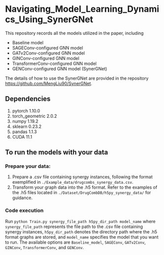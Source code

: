 # Navigating_Model_Learning_Dynamics_Using_SynerGNet
This repository records all the models utilized in the paper, including
* Baseline model
* SAGEConv-configured GNN model
* GATv2Conv-configured GNN model
* GINConv-configured GNN model
* TransformerConv-configured GNN model
* GENConv-configured GNN model (SynerGNet)

The details of how to use the SynerGNet are provided in the repository https://github.com/MengLiu90/SynerGNet.
## Dependencies
1. pytorch 1.10.0
2. torch_geometric 2.0.2
3. numpy 1.19.2
4. sklearn 0.23.2
5. pandas 1.1.3
6. CUDA 11.1

## To run the models with your data
### Prepare your data:
1. Prepare a .csv file containing synergy instances, following the format exemplified in ```./Example_data/drugcombs_synergy_data.csv```.
2. Transform your graph data into the .h5 format. Refer to the examples of the .h5 files located in ```./Dataset/DrugCombDB/h5py_synergy_data/``` for guidance.
### Code execution
Run ```python Train.py synergy_file_path h5py_dir_path model_name``` 
where ```synergy_file_path``` represents the file path to the .csv file containing synergy instances, ```h5py_dir_path``` denotes the directory path where the .h5 format graphs are stored, and ```model_name``` specifies the model that you want to run. The available options are ```Baseline_model```, ```SAGEConv```, ```GATv2Conv```, ```GINConv```, ```TransformerConv```, and ```GENConv```.
